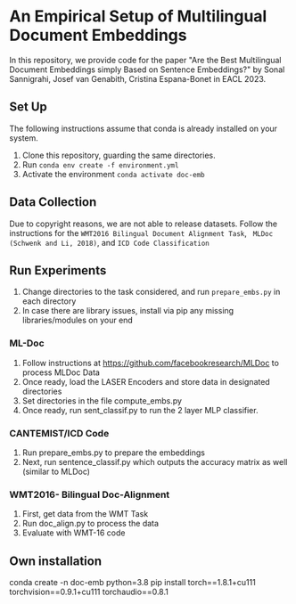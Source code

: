 # An Empirical Setup of Multilingual Document Embeddings

In this repository, we provide code for the paper "Are the Best Multilingual Document Embeddings simply Based on Sentence Embeddings?" by Sonal Sannigrahi, Josef van Genabith, Cristina Espana-Bonet in EACL 2023.

## Set Up

The following instructions assume that conda is already installed on your system.

1. Clone this repository, guarding the same directories.
2. Run `conda env create -f environment.yml`
3. Activate the environment `conda activate doc-emb`

## Data Collection 

Due to copyright reasons, we are not able to release datasets. Follow the instructions for the `WMT2016 Bilingual Document Alignment Task`, ` MLDoc (Schwenk and Li, 2018)`, and `ICD Code Classification`

## Run Experiments 

1. Change directories to the task considered, and run `prepare_embs.py` in each directory
2. In case there are library issues, install via pip any missing libraries/modules on your end

### ML-Doc

1. Follow instructions at <href> https://github.com/facebookresearch/MLDoc </href> to process MLDoc Data
2. Once ready, load the LASER Encoders and store data in designated directories 
3. Set directories in the file compute_embs.py
4. Once ready, run sent_classif.py to run the 2 layer MLP classifier. 

### CANTEMIST/ICD Code

1. Run prepare_embs.py to prepare the embeddings 
2. Next, run sentence_classif.py which outputs the accuracy matrix as well (similar to MLDoc)


### WMT2016- Bilingual Doc-Alignment 

1. First, get data from the WMT Task 
2. Run doc_align.py to process the data 
3. Evaluate with WMT-16 code


## Own installation 
conda create -n doc-emb python=3.8
pip install torch==1.8.1+cu111 torchvision==0.9.1+cu111 torchaudio==0.8.1